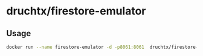 # druchtx/firestore-emulator

## Usage

```bash
docker run --name firestore-emulator -d -p8061:8061  druchtx/firestore-emulator
```